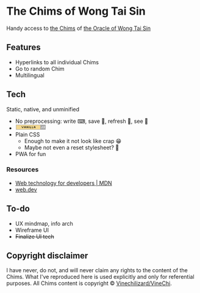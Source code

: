 # The Chims of Wong Tai Sin

Handy access to [the Chims](https://the-oracle-of-wong-tai-sin.webnode.page/chims-gallery/) of [the Oracle of Wong Tai Sin](https://the-oracle-of-wong-tai-sin.webnode.page/)

## Features

* Hyperlinks to all individual Chims
* Go to random Chim
* Multilingual

## Tech

Static, native, and unminified

* No preprocessing: write ⌨, save 💾, refresh 🔁, see 👀
* [![Vanilla JS button](./.readme/vanilla-js-button.png "Vanilla JS")](https://vanilla-js.com/)
* Plain CSS
  * Enough to make it not look like crap 😁
  * Maybe not even a reset stylesheet? 🤔
* PWA for fun

### Resources

* [Web technology for developers \| MDN](https://developer.mozilla.org/en-US/docs/Web)
* [web\.dev](https://web.dev/)

## To-do

* UX mindmap, info arch
* Wireframe UI
* ~~Finalize UI tech~~

## Copyright disclaimer

I have never, do not, and will never claim any rights to the content of the Chims. What I've reproduced here is used explicitly and only for referential purposes. All Chims content is copyright &copy; [Vinechilizard\/VineChi](https://the-oracle-of-wong-tai-sin.webnode.page/about-me/).
